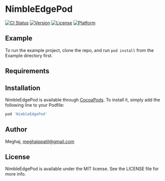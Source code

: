 # NimbleEdgePod

[![CI Status](https://img.shields.io/travis/Meghaj/NimbleEdgePod.svg?style=flat)](https://travis-ci.org/Meghaj/NimbleEdgePod)
[![Version](https://img.shields.io/cocoapods/v/NimbleEdgePod.svg?style=flat)](https://cocoapods.org/pods/NimbleEdgePod)
[![License](https://img.shields.io/cocoapods/l/NimbleEdgePod.svg?style=flat)](https://cocoapods.org/pods/NimbleEdgePod)
[![Platform](https://img.shields.io/cocoapods/p/NimbleEdgePod.svg?style=flat)](https://cocoapods.org/pods/NimbleEdgePod)

## Example

To run the example project, clone the repo, and run `pod install` from the Example directory first.

## Requirements

## Installation

NimbleEdgePod is available through [CocoaPods](https://cocoapods.org). To install
it, simply add the following line to your Podfile:

```ruby
pod 'NimbleEdgePod'
```

## Author

Meghaj, meghajppatil@gmail.com

## License

NimbleEdgePod is available under the MIT license. See the LICENSE file for more info.
